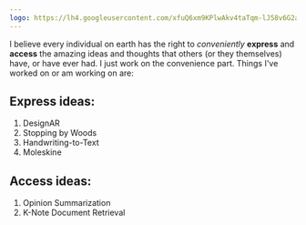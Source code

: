 ```yaml
---
logo: https://lh4.googleusercontent.com/xfuQ6xm9KPlwAkv4taTqm-lJ58v6G2aQcjua3ZPE4XNH6GQ66YzU_5mgsC1fjYquDuadR821=w16383
---
```


I believe every individual on earth has the right to _conveniently_ **express** and **access** the amazing ideas and thoughts that others (or they themselves) have, or have ever had. I just work on the convenience part. Things I've worked on or am working on are:

## Express ideas:
1. DesignAR
2. Stopping by Woods
3. Handwriting-to-Text
4. Moleskine

## Access ideas:
1. Opinion Summarization
2. K-Note Document Retrieval
